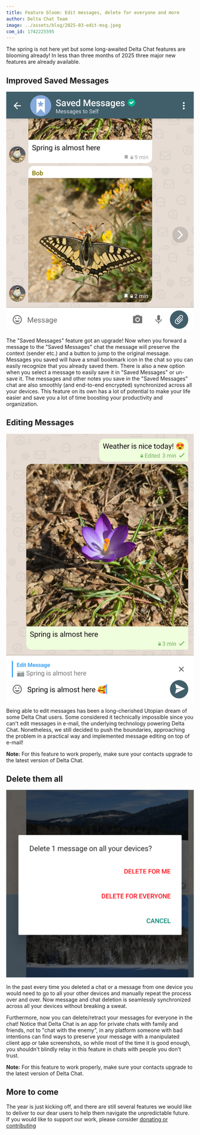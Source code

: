 ```yaml
---
title: Feature bloom: Edit messages, delete for everyone and more
author: Delta Chat Team
image: ../assets/blog/2025-03-edit-msg.jpeg
com_id: 1742225595
---
```


The spring is not here yet but some long-awaited Delta Chat features are blooming already!
In less than three months of 2025 three major new features are already available.

## Improved Saved Messages

![screenshot showing the new Saved Messages chat feature](../assets/blog/2025-03-saved-msgs-v2.jpeg)

The "Saved Messages" feature got an upgrade! Now when you forward a message to the "Saved Messages" chat
the message will preserve the context (sender etc.) and a button to jump to the original message.
Messages you saved will have a small bookmark icon in the chat so you can easily recognize that you already saved them.
There is also a new option when you select a message to easily save it in "Saved Messages" or un-save it.
The messages and other notes you save in the "Saved Messages" chat are also smoothly (and end-to-end encrypted) synchronized across all your devices.
This feature on its own has a lot of potential to make your life easier and save you a lot of time boosting your productivity and organization.

## Editing Messages

![screenshot showing the new edit message feature](../assets/blog/2025-03-edit-msg.jpeg)

Being able to edit messages has been a long-cherished Utopian dream of some Delta Chat users.
Some considered it technically impossible since you can't edit messages in e-mail, the underlying technology powering Delta Chat.
Nonetheless, we still decided to push the boundaries, approaching the problem in a practical way and implemented message editing on top of e-mail!

**Note:** For this feature to work properly, make sure your contacts upgrade to the latest version of Delta Chat.

## Delete them all

![screenshot showing the new "delete for everyone" feature](../assets/blog/2025-03-delete-msg-for-all.jpeg)

In the past every time you deleted a chat or a message from one device you would need to go to all your other devices and manually repeat the process over and over.
Now message and chat deletion is seamlessly synchronized across all your devices without breaking a sweat.

Furthermore, now you can delete/retract your messages for everyone in the chat!
Notice that Delta Chat is an app for private chats with family and friends, not to "chat with the enemy",
in any platform someone with bad intentions can find ways to preserve your message with a manipulated client app or take screenshots,
so while most of the time it is good enough, you shouldn't blindly relay in this feature in chats with people you don't trust.

**Note:** For this feature to work properly, make sure your contacts upgrade to the latest version of Delta Chat.

## More to come

The year is just kicking off, and there are still several features we would like to deliver to our dear users to help them navigate the unpredictable future.
If you would like to support our work, please consider [donating or contributing](/contribute)

